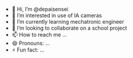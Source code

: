 - 👋 Hi, I’m @depaisensei
- 👀 I’m interested in use of IA cameras
- 🌱 I’m currently learning mechatronic engineer
- 💞️ I’m looking to collaborate on a school project
- 📫 How to reach me ...
- 😄 Pronouns: ...
- ⚡ Fun fact: ...

<!---
depaisensei/depaisensei is a ✨ special ✨ repository because its `README.md` (this file) appears on your GitHub profile.
You can click the Preview link to take a look at your changes.
--->
